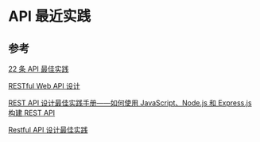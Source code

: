 # API 最近实践

## 参考

[22 条 API 最佳实践](https://mp.weixin.qq.com/s?__biz=MzU3MDAzNDg1MA==&mid=2247519833&idx=1&sn=538b2cf89f702974fe7b8606378b1dc5&chksm=fcf75194cb80d882bb29134ef21180800627942ec9c7286ff37dae667afad766944fc6b0e274&mpshare=1&scene=24&srcid=1215NQTugc2Lo3owUtHDUj0U&sharer_sharetime=1671079435640&sharer_shareid=6ea1cd940892aa32a4f1ab29bba65a51#rd)

[RESTful Web API 设计](https://learn.microsoft.com/zh-cn/azure/architecture/best-practices/api-design)

[REST API 设计最佳实践手册——如何使用 JavaScript、Node.js 和 Express.js 构建 REST API](https://www.freecodecamp.org/chinese/news/rest-api-design-best-practices-build-a-rest-api/)

[Restful API 设计最佳实践](http://kaelzhang81.github.io/2019/05/24/Restful-API%E8%AE%BE%E8%AE%A1%E6%9C%80%E4%BD%B3%E5%AE%9E%E8%B7%B5/)
